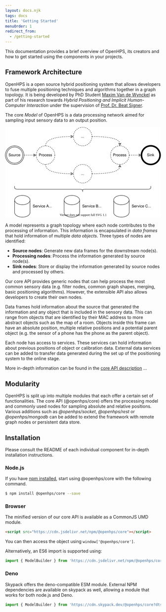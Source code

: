 ```yaml
---
layout: docs.njk
tags: docs
title: 'Getting Started'
menuOrder: 1
redirect_from:
  - /getting-started
---
```

This documentation provides a brief overview of OpenHPS, its creators and how to get started using the components in your projects.

## Framework Architecture
OpenHPS is a open source hybrid positioning system that allows developers to fuse multiple positioning techniques and algorithms together in a graph topology. It is being developed by PhD Student [Maxim Van de Wynckel](https://wise.vub.ac.be/member/maxim-van-de-wynckel) as part of his research towards *Hybrid Positioning and Implicit Human-Computer Interaction* under the supervision of [Prof. Dr. Beat Signer](https://wise.vub.ac.be/member/beat-signer).

The core *Model* of OpenHPS is a data processing network aimed for sampling input sensory data to an output position.

![Architectural Overview](/images/docs/architecture.svg)

A model represents a graph topology where each node contributes to the processing of information. This information is encapsulated in *data frames* that hold information of multiple *data objects*. Three types of nodes are identified:
- **Source nodes**: Generate new data frames for the downstream node(s).
- **Processing nodes**: Process the information generated by source node(s).
- **Sink nodes**: Store or display the information generated by source nodes and processed by others.

Our core API provides generic nodes that can help process the most common sensory data (e.g. filter nodes, common graph shapes, merging, basic positioning algorithms). However, the extensible API also allows developers to create their own nodes.

Data frames hold information about the source that generated the information and any object that is included in the sensory data. This can range from objects that are identified by their MAC address to more abstract objects such as the map of a room. Objects inside this frame can have an absolute position, multiple relative positions and a potential parent object (e.g. the sensor of a phone has the phone as the parent object).

Each node has access to services. These services can hold information about previous positions of object or calibration data. External data services can be added to transfer data generated during the set up of the positioning system to the online stage.

More in-depth information can be found in the [core API description](/docs/core) ...

## Modularity
OpenHPS is split up into multiple modules that each offer a certain set of functionalities. The core API (@openhps/core) offers the processing model and commonly used nodes for sampling absolute and relative positions. Various additions such as *@openhps/socket*, *@openhps/rest* or *@openhps/mongodb* can be added to extend the framework with remote graph nodes or persistent data store.

## Installation
Please consult the README of each individual component for in-depth installation instructions.

### Node.js
If you have [npm installed](https://www.npmjs.com/get-npm), start using @openhps/core with the following command.
```bash
$ npm install @openhps/core --save
```

### Browser
The minified version of our core API is available as a CommonJS UMD module.
```html
<script src="https://cdn.jsdelivr.net/npm/@openhps/core"></script>
```
You can then access the object using ```window['@openhps/core']```.

Alternatively, an ES6 import is supported using:
```javascript
import { ModelBuilder } from 'https://cdn.jsdelivr.net/npm/@openhps/core/dist/web/openhps-core.es.min.js';
```

### Deno
Skypack offers the deno-compatible ESM module. External NPM dependencies are available on skypack as well, allowing a module that works for both node.js and Deno.
```javascript
import { ModelBuilder } from 'https://cdn.skypack.dev/@openhps/core?dts';
```